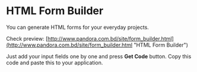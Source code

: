 # HTML Form Builder
You can generate HTML forms for your everyday projects. 

Check preview: [http://www.pandora.com.bd/site/form_builder.html](http://www.pandora.com.bd/site/form_builder.html "HTML Form Builder")

Just add your input fields one by one and press **Get Code** button. Copy this code and paste this to your application.
